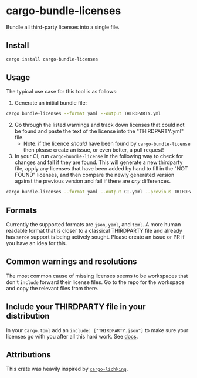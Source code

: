 # cargo-bundle-licenses

Bundle all third-party licenses into a single file.

## Install

```bash
cargo install cargo-bundle-licenses
```

## Usage

The typical use case for this tool is as follows:

1. Generate an initial bundle file:

```bash
cargo bundle-licenses --format yaml --output THIRDPARTY.yml
```

2. Go through the listed warnings and track down licenses that could not be found and paste the text of the license into the "THIRDPARTY.yml" file.
   - Note: if the licence _should_ have been found by `cargo-bundle-license` then please create an issue, or even better, a pull request!
3. In your CI, run `cargo-bundle-license` in the following way to check for changes and fail if they are found. This will generate a new thirdparty file, apply any licenses that have been added by hand to fill in the "NOT FOUND" licenses, and then compare the newly generated version against the previous version and fail if there are _any_ differences.
   
```bash
cargo bundle-licenses --format yaml --output CI.yaml --previous THIRDPARTY.yml --check-previous
```

## Formats

Currently the supported formats are `json`, `yaml`, and `toml`. A more human readable format that is closer to a classical THIRDPARTY file and already has `serde` support is being actively sought. Please create an issue or PR if you have an idea for this.

## Common warnings and resolutions

The most common cause of missing licenses seems to be workspaces that don't `include` forward their license files. Go to the repo for the workspace and copy the relevant files from there.

## Include your THIRDPARTY file in your distribution

In your `Cargo.toml` add an `include: ["THIRDPARTY.json"]` to make sure your licenses go with you after all this hard work. See [docs](https://doc.rust-lang.org/cargo/reference/manifest.html#the-exclude-and-include-fields).

## Attributions

This crate was heavily inspired by [`cargo-lichking`](https://github.com/Nemo157/cargo-lichking).
